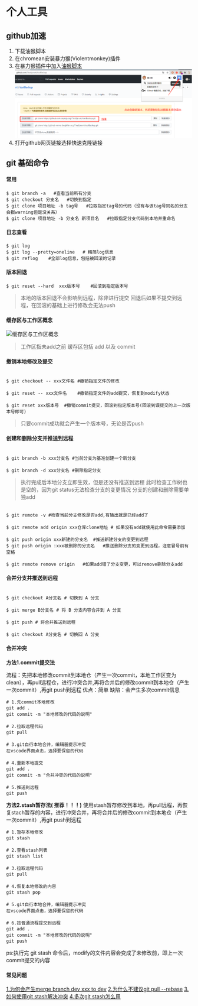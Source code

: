 # 个人工具

## github加速
1. 下载油猴脚本
2. 在chromean安装暴力猴(Violentmonkey)插件
3. 在暴力猴插件中加入[油猴脚本](./github_accelerated_oil_monkey.txt)
![](./image/github_accelerate.png)
4. 打开github网页链接选择快速克隆链接


## git 基础命令

#### 常用
```shell
$ git branch -a   #查看当前所有分支
$ git checkout 分支名   #切换到指定
$ git clone 项目地址 -b tag号   #拉取指定tag号的代码（没有与该tag号同名的分支会报warning但是没关系）
$ git clone 项目地址 -b 分支名 新项目名   #拉取指定分支代码到本地并重命名
```


#### 日志查看
```shell
$ git log 
$ git log --pretty=oneline   # 精简log信息
$ git reflog    #全部log信息，包括被回滚的记录
```

#### 版本回退
```shell
$ git reset --hard  xxx版本号    #回滚到指定版本号
```
> 本地的版本回退不会影响到远程，除非进行提交
> 回退后如果不提交到远程，在回滚的基础上进行修改会无法push



#### 缓存区与工作区概念
![缓存区与工作区概念](https://static.liaoxuefeng.com/files/attachments/919020037470528/0)
> 工作区指未add之前
> 缓存区包括 add 以及 commit 



#### 撤销本地修改及提交
```shell

$ git checkout -- xxx文件名 #撤销指定文件的修改

$ git reset -- xxx文件名    #撤销指定文件的add提交，恢复到modify状态

$ git reset xxx版本号  #撤销commit提交，回滚到指定版本号(回滚到误提交的上一次版本号即可)

```
> 只要commit成功就会产生一个版本号，无论是否push


#### 创建和删除分支并推送到远程

```shell

$ git branch -b xxx分支名 #当前分支为基准创建一个新分支

$ git branch -d xxx分支名 #删除指定分支

```
> 执行完成后本地分支立即生效，但是还没有推送到远程
> 此时检查工作树也是空的，因为git status无法检查分支的变更情况
> 分支的创建和删除需要单独add
 
```shell

$ git remote -v #检查当前分支修改是否add,有输出就是已经add了

$ git remote add origin xxx仓库clone地址 # 如果没有add就使用此命令需要添加

$ git push origin xxx新建的分支名  #推送新建分支的变更到远程
$ git push origin :xxx被删除的分支名   #推送删除分支的变更到远程，注意冒号前有空格

$ git remote remove origin   #如果add错了分支变更，可以remove删除分支add

```

#### 合并分支并推送到远程
```shell

$ git checkout A分支名 # 切换到 A 分支 

$ git merge B分支名 # 将 B 分支内容合并到 A 分支

$ git push # 将合并推送到远程

$ git checkout A分支名 # 切换回 A 分支 

```
#### 合并冲突

**方法1.commit提交法**

流程：先把本地修改commit到本地仓（产生一次commit，本地工作区变为clean），再pull远程仓，进行冲突合并,再将合并后的修改commit到本地仓（产生一次commit）,再git push到远程
优点：简单 缺陷：会产生多次commit信息

```shell
# 1.先commit本地修改
git add .
git commit -m "本地修改的代码的说明"

# 2.拉取远程代码
git pull

# 3.git自行本地合并，编辑器提示冲突
在vscode界面点击，选择要保留的代码

# 4.重新本地提交
git add .
git commit -m "合并冲突的代码的说明"

# 5.推送到远程
git push

```

**方法2.stash暂存法( 推荐！！！)**
使用stash暂存修改到本地，再pull远程，再恢复stach暂存的内容，进行冲突合并，再将合并后的修改commit到本地仓（产生一次commit）,再git push到远程

```shell
# 1.暂存本地修改
git stash

# 2.查看stash列表
git stash list

# 3.拉取远程代码
git pull

# 4.恢复本地修改的内容
git stash pop

# 5.git自行本地合并，编辑器提示冲突
在vscode界面点击，选择要保留的代码

# 6.按普通流程提交到远程
git add .
git commit -m "本地修改的代码的说明"
git push

```

ps:执行完 git stash 命令后，modify的文件内容会变成了未修改前，即上一次commit提交的内容


#### 常见问题
[1.为何会产生merge branch dev xxx to dev](http://blog.dreamoon.top/2020/05/31/AvoidMergeMessage/)
[2.为什么不建议git pull --rebase](https://stackoverflow.com/questions/15439527/git-why-merge-branch-master-of-when-pull-and-push)
[3.如何使用git stash解决冲突](https://blog.csdn.net/cnds123321/article/details/110743787)
[4.多次git stash怎么用](https://blog.csdn.net/daguanjia11/article/details/73810577)

